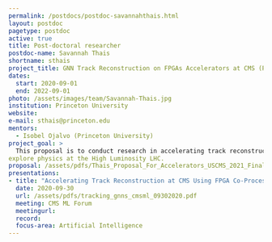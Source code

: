 ```yaml
---
permalink: /postdocs/postdoc-savannahthais.html
layout: postdoc
pagetype: postdoc
active: true
title: Post-doctoral researcher
postdoc-name: Savannah Thais
shortname: sthais
project_title: GNN Track Reconstruction on FPGAs Accelerators at CMS (Postdoc)
dates:
  start: 2020-09-01
  end: 2022-09-01
photo: /assets/images/team/Savannah-Thais.jpg
institution: Princeton University
website:
e-mail: sthais@princeton.edu
mentors:
  - Isobel Ojalvo (Princeton University)
project_goal: >
  This proposal is to conduct research in accelerating track reconstruction with the CMS detector using FPGA co-processors. Track finding and fitting is one of the most computationally challenging problems for event reconstruction in particle physics. Advanced Machine Learning (ML) poses as an exciting solution to the issue of algorithm scalability as many ML algorithms are expected to scale linearly with detector occupancy. The objective is to explore new methods and architectures for track reconstruction using Graph Neural Networks which will allow us to fully
explore physics at the High Luminosity LHC.
proposal: /assets/pdfs/Thais_Proposal_For_Accelerators_USCMS_2021_Final.pdf
presentations:
- title: "Accelerating Track Reconstruction at CMS Using FPGA Co-Processors"
  date: 2020-09-30
  url: /assets/pdfs/tracking_gnns_cmsml_09302020.pdf
  meeting: CMS ML Forum
  meetingurl: 
  record: 
  focus-area: Artificial Intelligence
---
```

